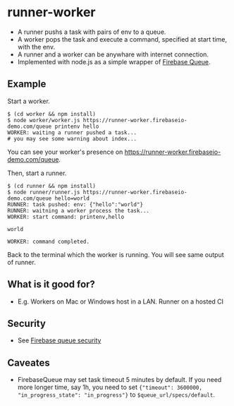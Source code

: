 runner-worker
=============

- A runner pushs a task with pairs of env to a queue.
- A worker pops the task and execute a command, specified at start time, with the env.
- A runner and a worker can be anywhare with internet connection.
- Implemented with node.js as a simple wrapper of [Firebase Queue](https://github.com/firebase/firebase-queue).


## Example

Start a worker.

```
$ (cd worker && npm install)
$ node worker/worker.js https://runner-worker.firebaseio-demo.com/queue printenv hello
WORKER: waiting a runner pushed a task...
# you may see some warning about index...
```

You can see your worker's presence on https://runner-worker.firebaseio-demo.com/queue.

Then, start a runner.

```
$ (cd runner && npm install)
$ node runner/runner.js https://runner-worker.firebaseio-demo.com/queue hello=world
RUNNER: task pushed: env: {"hello":"world"}
RUNNER: waitning a worker process the task...
WORKER: start command: printenv,hello

world

WORKER: command completed.
```

Back to the terminal which the worker is running. You will see same output of runner.


## What is it good for?

- E.g. Workers on Mac or Windows host in a LAN. Runner on a hosted CI


## Security

- See [Firebase queue security](https://github.com/firebase/firebase-queue#queue-security)

## Caveates

- FirebaseQueue may set task timeout 5 minutes by default. If you need more longer time, say 1h, you need to set `{"timeout": 3600000, "in_progress_state": "in_progress"}` to `$queue_url/specs/default`.
